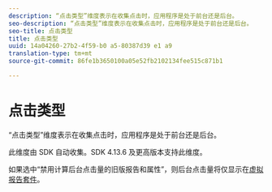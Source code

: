 ```yaml
---
description: “点击类型”维度表示在收集点击时，应用程序是处于前台还是后台。
seo-description: “点击类型”维度表示在收集点击时，应用程序是处于前台还是后台。
seo-title: 点击类型
title: 点击类型
uuid: 14a04260-27b2-4f59-b0 a5-80387d39 e1 a9
translation-type: tm+mt
source-git-commit: 86fe1b3650100a05e52fb2102134fee515c871b1

---
```



# 点击类型

“点击类型”维度表示在收集点击时，应用程序是处于前台还是后台。

此维度由 SDK 自动收集。SDK 4.13.6 及更高版本支持此维度。

如果选中“禁用计算后台点击量的旧版报告和属性”，则后台点击量将仅显示在[虚拟报告套件](../../../components/vrs/vrs-mobile-visit-processing.md#concept_EC51308E4FD14E149F1B5D63C0AB34BD)。
